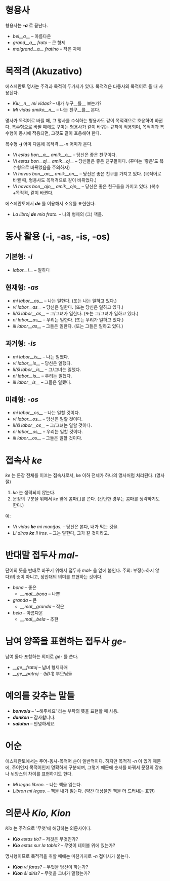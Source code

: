 # 형용사

형용사는 *__-a__* 로 끝난다.

- *bel__a__* – 아름다운
- *grand__a__ frato* – 큰 형제
- *malgrand__a__ fratino* – 작은 자매

# 목적격 (Akuzativo)

에스페란토 명사는 주격과 목적격 두가지가 있다. 목적격은 타동사의 목적어로 올 때 사용된다.

- *Kiu__n__ mi vidas?* – 내가 누구__를__ 보는가?
- *Mi vidas amiko__n__* – 나는 친구__를__ 본다.

명사가 목적어로 바뀔 때, 그 명사를 수식하는 형용사도 같이 목적격으로 호응하여 바뀐다. 복수형으로 바뀔 때에도 꾸미는 형용사가 같이 바뀌는 규칙이 적용되며, 목적격과 복수형이 동시에 적용되면, 그것도 같이 호응해야 한다.

복수형 *__-j__* 어미 다음에 목적격 *__-n* 어미가 온다.

- *Vi estas bon__a__ amik__o__* – 당신은 좋은 친구이다.
- *Vi estas bon__aj__ amik__oj__* – 당신들은 좋은 친구들이다. (꾸미는 '좋은'도 복수형으로 바뀌었음을 주의하자)
- *Vi havas bon__an__ amik__on__* – 당신은 좋은 친구를 가지고 있다. (목적어로 바뀔 때, 형용사도 목적격으로 같이 바뀌었다.)
- *Vi havas bon__ajn__ amik__ojn__* – 당신은 좋은 친구들을 가지고 있다. (복수+목적격, 같이 바뀐다.

에스페란토에서 *__de__* 를 이용해서 소유를 표현한다.

- *La libroj __de__ mia frato.* – 나의 형제의 (그) 책들.

# 동사 활용 (-i, -as, -is, -os)

## 기본형: *-i*
  
- *labor__i__*          – 일하다

## 현재형: *-as*

- *mi labor__as__*      – 나는 일한다. (또는 나는 일하고 있다.)
- *vi labor__as__*      – 당신은 일한다. (또는 당신은 일하고 있다.)
- *li/ŝi labor__as__*   – 그/그녀가 일한다. (또는 그/그녀가 일하고 있다.)
- *ni labor__as__*      – 우리는 일한다. (또는 우리가 일하고 있다.)
- *ili labor__as__*     – 그들은 일한다. (또는 그들은 일하고 있다.)

## 과거형: *-is*

- *mi labor__is__*      – 나는 일했다.
- *vi labor__is__*      – 당신은 일했다.
- *li/ŝi labor__is__*   – 그/그녀는 일했다.
- *ni labor__is__*      – 우리는 일했다.
- *ili labor__is__*     – 그들은 일했다.

## 미래형: *-os*

- *mi labor__os__*      – 나는 일할 것이다.
- *vi labor__os__*      – 당신은 일할 것이다.
- *li/ŝi labor__os__*   – 그/그녀는 일할 것이다.
- *ni labor__os__*      – 우리는 일할 것이다.
- *ili labor__os__*     – 그들은 일할 것이다.

# 접속사 *ke*

*ke* 는 문장 전체를 이끄는 접속사로서, ke 이하 전체가 하나의 명사처럼 처리된다. (명사절)

1. *ke* 는 생략되지 않는다.
2. 문장의 구분을 위해서 *ke* 앞에 콤마(,)를 쓴다. (간단한 경우는 콤마를 생략하기도 한다.)

예:

- *Vi vidas __ke__ mi manĝas.* – 당신은 본다, 내가 먹는 것을.
- *Li diras __ke__ li iros.* – 그는 말한다, 그가 갈 것이라고.

# 반대말 접두사 *mal-*

단어의 뜻을 반대로 바꾸기 위해서 접두사 *mal-* 을 앞에 붙인다. 주의: 부정(~하지 않다)의 뜻이 아니고, 정반대의 의미를 표현하는 것이다.

- *bona* – 좋은
  - *__mal__bona* – 나쁜
- *granda* – 큰
  - *__mal__granda* – 작은
- *bela* – 아름다운
  - *__mal__bela* – 추한

# 남여 양쪽을 표현하는 접두사 *ge-*

남여 둘다 포함하는 의미로 *ge-* 를 쓴다.

- *__ge__fratoj* – 남녀 형제자매
- *__ge__patroj* – (남녀) 부모님들

# 예의를 갖추는 말들

- *__bonvolu__* – '~해주세요' 라는 부탁의 뜻을 표현할 때 사용.
- *__dankon__* – 감사합니다.
- *__saluton__* – 안녕하세요.

# 어순

에스페란토에서는 주어-동사-목적어 순이 일반적이다. 하지만 목적격 *-n* 이 있기 때문에, 주어인지 목적어인지 명확하게 구분되며, 그렇기 때문에 순서를 바꿔서 문장의 강조나 뉘앙스의 차이를 표현하기도 한다.

- *Mi legas libron.* – 나는 책을 읽는다.
- *Libron mi legas.* – 책을 내가 읽는다. (약간 대상물인 책을 더 드러내는 표현)

# 의문사 *Kio, Kion*

*Kio* 는 주격으로 '무엇'에 해당하는 의문사이다.

- *__Kio__ estas tio?* – 저것은 무엇인가?
- *__Kio__ estas sur la tablo?* – 무엇이 테이블 위에 있는가?

명사형이므로 목적격을 취할 때에는 마찬가지로 *-n* 접미사가 붙는다.

- *__Kion__ vi faras?* – 무엇을 당신이 하는가?
- *__Kion__ ŝi diris?* – 무엇을 그녀가 말했는가?

